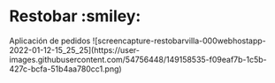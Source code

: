 <h1> Restobar :smiley:</h1>
Aplicación de pedidos
![screencapture-restobarvilla-000webhostapp-2022-01-12-15_25_25](https://user-images.githubusercontent.com/54756448/149158535-f09eaf7b-1c5b-427c-bcfa-51b4aa780cc1.png)
